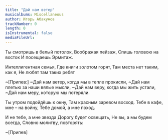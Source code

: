 ```yaml
---
title: "Дай нам ветер"
musicalbums: Miscellaneous
author: Игорь Абакумов
trackNumber: 0
length: 0
isInstrumental: false
mediaFileUrl: 
---
```


Ты смотришь в белый потолок,
Воображая пейзаж,
Спишь головою на восток
И посещаешь Эрмитаж.

Интеллигентная семья,
Где книги золотом горят,
Там места нет таким, как я,
Не любят там таких ребят

~[Припев:]
~Дай нам ветер, когда мы в тепле прокисли,
~Дай нам плетью за наши вялые мысли,
~Дай нам веру, когда мы жить устали,
~Дай нам меру, которую мы потеряли.

Ты утром подойдёшь к окну,
Там красным заревом восход.
Тебе в кафе, мне – на войну,
Тебе домой, а мне поход.

И не тебе, а мне звезда
Дорогу будет освещать,
Не вы, а мы будем всегда,
Словно молитву, повторять:

~[Припев]

